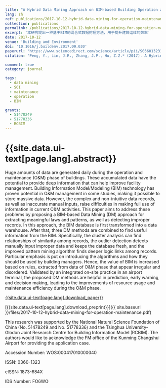 ```yaml
---
title: "A Hybrid Data Mining Approach on BIM-based Building Operation and Maintenance"
lang: zh
ref: publications/2017-10-12-hybrid-data-mining-for-operation-maintenance
collection: publications
permalink: /publications/2017-10-12-hybrid-data-mining-for-operation-maintenance
excerpt: '本研究提出一种基于BIM的混合式数据挖掘方法，用于提升建筑运维的效率'
date: 2017-10-12
venue: 'Building and Environment'
doi: '10.1016/j.buildenv.2017.09.030'
paperurl: 'https://www.sciencedirect.com/science/article/pii/S0360132317304444'
citation: 'Peng, Y., Lin, J.R., Zhang, J.P., Hu, Z.Z.* (2017). A Hybrid Data Mining Approach on BIM-based Building Operation and Maintenance. <i>Building and Environment</i>, 126, 483-495. doi: 10.1016/j.buildenv.2017.09.030'

comment: true
category: journal

tags: 
  - data mining
  - SCI
  - maintenance
  - operation
  - BIM

grants:
  - 51478249
  - 51778336
  - RCBIM
---
```



{{site.data.ui-text[page.lang].abstract}}
====

Huge amounts of data are generated daily during the operation and maintenance (O&M) phase of buildings. These accumulated data have the potential to provide deep information that can help improve facility management. Building Information Model/Modeling (BIM) technology has proven potential in O&M management in some studies, making it possible to store massive data. However, the complex and non-intuitive data records, as well as inaccurate manual inputs, raise difficulties in making full use of information in current O&M activities. This paper aims to address these problems by proposing a BIM-based Data Mining (DM) approach for extracting meaningful laws and patterns, as well as detecting improper records. In this approach, the BIM database is first transformed into a data warehouse. After that, three DM methods are combined to find useful information from the BIM. Specifically, the cluster analysis can find relationships of similarity among records, the outlier detection detects manually input improper data and keeps the database fresh, and the improved pattern mining algorithm finds deeper logic links among records. Particular emphasis is put on introducing the algorithms and how they should be used by building managers. Hence, the value of BIM is increased based on rules, extracted from data of O&M phase that appear irregular and disordered. Validated by an integrated on-site practice in an airport terminal, the proposed DM methods are helpful in prediction, early warning, and decision making, leading to the improvements of resource usage and maintenance efficiency during the O&M phase.

[{{site.data.ui-text[page.lang].download_paper}}](https://www.sciencedirect.com/science/article/pii/S0360132317304444)

[{{site.data.ui-text[page.lang].download_preprint}}]({{ site.baseurl }}/files/2017-10-12-hybrid-data-mining-for-operation-maintenance.pdf)

This research was supported by the National Natural Science Foundation of China (No. 51478249 and No. 51778336) and the Tsinghua University-Glodon Joint Research Centre for Building Information Model (RCBIM). The authors would like to acknowledge the FM office of the Kunming Changshui Airport for providing the application case.

Accession Number: WOS:000417010000040

ISSN: 0360-1323

eISSN: 1873-684X

IDS Number: FO6WO